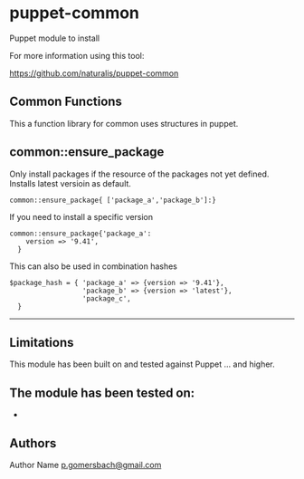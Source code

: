 puppet-common
===================

Puppet module to install 

For more information using this tool:

https://github.com/naturalis/puppet-common

Common Functions
-------------
This a function library for common uses structures in puppet. 

common::ensure_package
-------------
Only install packages if the resource of the packages not yet defined. Installs latest versioin as default.
```
common::ensure_package{ ['package_a','package_b']:}
```
If you need to install a specific version
```
common::ensure_package{'package_a':
    version => '9.41',
  }
```
This can also be used in combination hashes
```
$package_hash = { 'package_a' => {version => '9.41'},
				  'package_b' => {version => 'latest'},
				  'package_c',	
  }
```
-------------


Limitations
-------------
This module has been built on and tested against Puppet ... and higher.

The module has been tested on:
- 
- 

Authors
-------------
Author Name <p.gomersbach@gmail.com>

